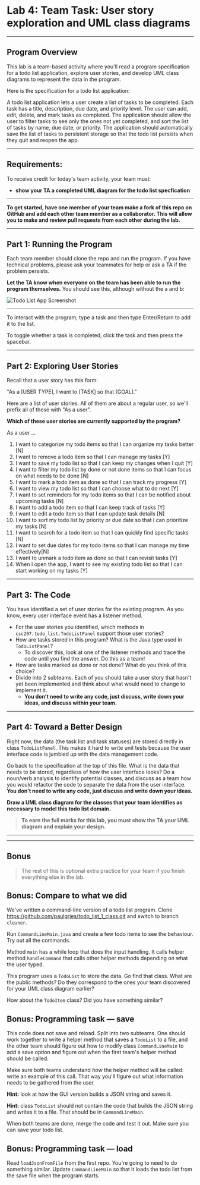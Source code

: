 # Lab 4: Team Task: User story exploration and UML class diagrams

---

## Program Overview

This lab is a team-based activity where you'll read a program specification for a todo list application, explore user stories, and develop UML class diagrams to represent the data in the program.

Here is the specification for a todo list application:

A todo list application lets a user create a list of tasks to be completed. Each task has a title, description, due date, and priority level. The user can add, edit, delete, and mark tasks as completed. The application should allow the user to filter tasks to see only the ones not yet completed, and sort the list of tasks by name, due date, or priority. The application should automatically save the list of tasks to persistent storage so that the todo list persists when they quit and reopen the app.

---

## Requirements:
To receive credit for today's team activity, your team must:
- **show your TA a completed UML diagram for the todo list specfication**

---

**To get started, have one member of your team make a fork of this
  repo on GitHub and add each other team member as a collaborator. This
  will allow you to make and review pull requests from each other
  during the lab.**

---

## Part 1: Running the Program

Each team member should clone the repo and run the program. If you have technical problems, please ask your teammates for help or ask a TA if the problem persists.

**Let the TA know when everyone on the team has been able to run the program themselves.** You should see this, although without the a and b:

![Todo List App Screenshot](images/todo-app.png)

---

To interact with the program, type a task and then type Enter/Return to add it to the list.

To toggle whether a task is completed, click the task and then press the spacebar.

---

## Part 2: Exploring User Stories

Recall that a user story has this form:

"As a [USER TYPE], I want to [TASK] so that [GOAL]."

Here are a list of user stories. All of them are about a regular user, so we'll prefix all of these with "As a user".

**Which of these user stories are currently supported by the program?**

As a user …

1. I want to categorize my todo items so that I can organize my tasks better [N]
2. I want to remove a todo item so that I can manage my tasks [Y]
3. I want to save my todo list so that I can keep my changes when I quit [Y]
4. I want to filter my todo list by done or not done items so that I can focus on what needs to be done [N]
5. I want to mark a todo item as done so that I can track my progress [Y]
6. I want to view my todo list so that I can choose what to do next [Y]
7. I want to set reminders for my todo items so that I can be notified about upcoming tasks [N]
8. I want to add a todo item so that I can keep track of tasks [Y]
9. I want to edit a todo item so that I can update task details [N]
10. I want to sort my todo list by priority or due date so that I can prioritize my tasks [N]
11. I want to search for a todo item so that I can quickly find specific tasks [N]
12. I want to set due dates for my todo items so that I can manage my time effectively[N]
13. I want to unmark a todo item as done so that I can revisit tasks [Y]
14. When I open the app, I want to see my existing todo list so that I can start working on my tasks [Y]

---

## Part 3: The Code

You have identified a set of user stories for the existing program. As you know, every user interface event has a listener method.

* For the user stories you identified, which methods in `csc207.todo_list.TodoListPanel` support those user stories?
* How are tasks stored in this program? What is the Java type used in `TodoListPanel`?
  - To discover this, look at one of the listener methods and trace the code until you find the answer. Do this as a team!
* How are tasks marked as done or not done? What do you think of this choice?
* Divide into 2 subteams. Each of you should take a user story that hasn't yet been implemented and think about what would need to change to implement it.
  - **You don't need to write any code, just discuss, write down your ideas, and discuss within your team.**

---

## Part 4: Toward a Better Design

Right now, the data (the task list and task statuses) are stored directly in class `TodoListPanel`. This makes it hard to write unit tests because the user interface code is jumbled up with the data management code.

Go back to the specification at the top of this file. What is the data that needs to be stored, regardless of how the user interface looks? Do a noun/verb analysis to identify potential classes, and discuss as a team how you would refactor the code to separate the data from the user interface. **You don't need to write any code, just discuss and write down your ideas.**

**Draw a UML class diagram for the classes that your team identifies as necessary to model this todo list domain.**

> **To earn the full marks for this lab, you must show the TA your UML diagram and explain your design.**

---

---
## Bonus

> The rest of this is optional extra practice for your team if you finish everything else in the lab.

## Bonus: Compare to what we did

We've written a command-line version of a todo list program. Clone
https://github.com/paulgries/todo_list_1_class.git and switch to branch `cleaner`.

Run `CommandLineMain.java` and create a few todo items to see the behaviour. Try out all the commands. 

Method `main` has a while loop that does the input handling. It calls helper method `handleCommand` that calls other helper methods depending on what the user typed.

This program uses a `TodoList` to store the data. Go find that class. What are the public methods? Do they correspond to the ones your team discovered for your UML class diagram earlier?

How about the `TodoItem` class? Did you have something similar?

## Bonus: Programming task — save

This code does not save and reload. Split into two subteams. One should work together to write a helper method that saves a `TodoList` to a file, and the other team should figure out how to modify class `CommandLineMain` to add a save option and figure out when the first team's helper method should be called.

Make sure both teams understand _how_ the helper method will be called: write an example of this call. That way you'll figure out what information needs to be gathered from the user.

**Hint:** look at how the GUI version builds a JSON string and saves it.

**Hint:** class `TodoList` should not contain the code that builds the JSON string and writes it to a file. That should be in `CommandLineMain`. 

When both teams are done, merge the code and test it out. Make sure you can save your todo list.

## Bonus: Programming task — load

Read `loadJsonFromFile` from the first repo. You're going to need to do something similar. Update `CommandLineMain` so that it loads the todo list from the save file when the program starts.
